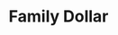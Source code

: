 ---
title: "Family Dollar"
url: /philadelphia/family-dollar-north-front-street/
shop: variety store
---
